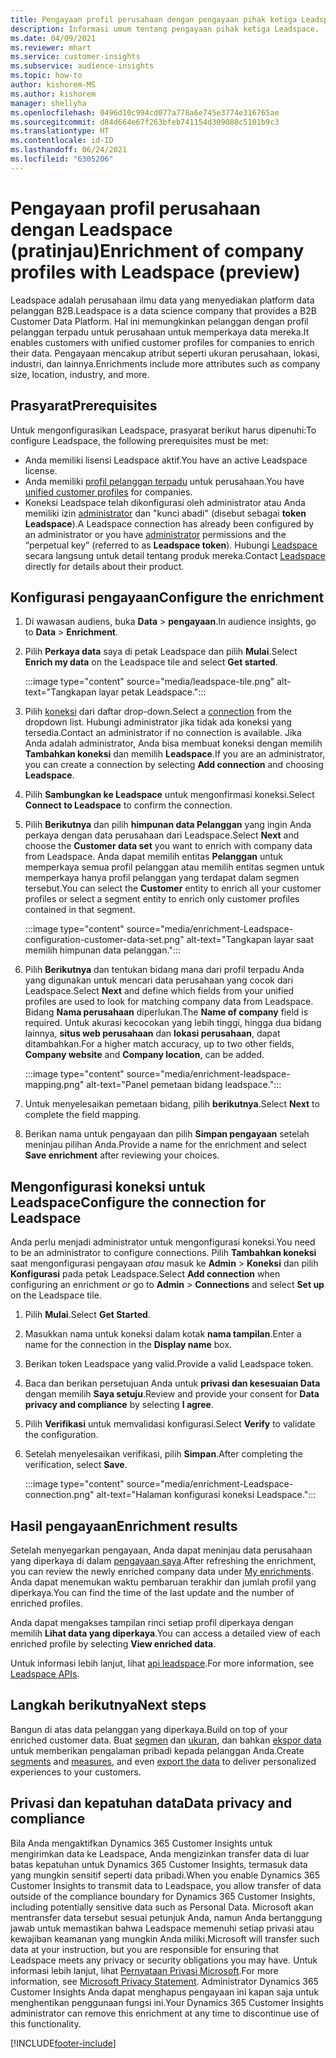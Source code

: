 ```yaml
---
title: Pengayaan profil perusahaan dengan pengayaan pihak ketiga Leadspace
description: Informasi umum tentang pengayaan pihak ketiga Leadspace.
ms.date: 04/09/2021
ms.reviewer: mhart
ms.service: customer-insights
ms.subservice: audience-insights
ms.topic: how-to
author: kishorem-MS
ms.author: kishorem
manager: shellyha
ms.openlocfilehash: 0496d10c994cd077a778a6e745e3774e316765ae
ms.sourcegitcommit: d84d664e67f263bfeb741154d309088c5101b9c3
ms.translationtype: HT
ms.contentlocale: id-ID
ms.lasthandoff: 06/24/2021
ms.locfileid: "6305206"
---
```

# <a name="enrichment-of-company-profiles-with-leadspace-preview"></a><span data-ttu-id="b3621-103">Pengayaan profil perusahaan dengan Leadspace (pratinjau)</span><span class="sxs-lookup"><span data-stu-id="b3621-103">Enrichment of company profiles with Leadspace (preview)</span></span>

<span data-ttu-id="b3621-104">Leadspace adalah perusahaan ilmu data yang menyediakan platform data pelanggan B2B.</span><span class="sxs-lookup"><span data-stu-id="b3621-104">Leadspace is a data science company that provides a B2B Customer Data Platform.</span></span> <span data-ttu-id="b3621-105">Hal ini memungkinkan pelanggan dengan profil pelanggan terpadu untuk perusahaan untuk memperkaya data mereka.</span><span class="sxs-lookup"><span data-stu-id="b3621-105">It enables customers with unified customer profiles for companies to enrich their data.</span></span> <span data-ttu-id="b3621-106">Pengayaan mencakup atribut seperti ukuran perusahaan, lokasi, industri, dan lainnya.</span><span class="sxs-lookup"><span data-stu-id="b3621-106">Enrichments include more attributes such as company size, location, industry, and more.</span></span>

## <a name="prerequisites"></a><span data-ttu-id="b3621-107">Prasyarat</span><span class="sxs-lookup"><span data-stu-id="b3621-107">Prerequisites</span></span>

<span data-ttu-id="b3621-108">Untuk mengonfigurasikan Leadspace, prasyarat berikut harus dipenuhi:</span><span class="sxs-lookup"><span data-stu-id="b3621-108">To configure Leadspace, the following prerequisites must be met:</span></span>

- <span data-ttu-id="b3621-109">Anda memiliki lisensi Leadspace aktif.</span><span class="sxs-lookup"><span data-stu-id="b3621-109">You have an active Leadspace license.</span></span>
- <span data-ttu-id="b3621-110">Anda memiliki [profil pelanggan terpadu](customer-profiles.md) untuk perusahaan.</span><span class="sxs-lookup"><span data-stu-id="b3621-110">You have [unified customer profiles](customer-profiles.md) for companies.</span></span>
- <span data-ttu-id="b3621-111">Koneksi Leadspace telah dikonfigurasi oleh administrator atau Anda memiliki izin [administrator](permissions.md#administrator) dan "kunci abadi" (disebut sebagai **token Leadspace**).</span><span class="sxs-lookup"><span data-stu-id="b3621-111">A Leadspace connection has already been configured by an administrator or you have [administrator](permissions.md#administrator) permissions and the “perpetual key” (referred to as **Leadspace token**).</span></span> <span data-ttu-id="b3621-112">Hubungi [Leadspace](https://www.leadspace.com/products/leadspace-on-demand/) secara langsung untuk detail tentang produk mereka.</span><span class="sxs-lookup"><span data-stu-id="b3621-112">Contact [Leadspace](https://www.leadspace.com/products/leadspace-on-demand/) directly for details about their product.</span></span>

## <a name="configure-the-enrichment"></a><span data-ttu-id="b3621-113">Konfigurasi pengayaan</span><span class="sxs-lookup"><span data-stu-id="b3621-113">Configure the enrichment</span></span>

1. <span data-ttu-id="b3621-114">Di wawasan audiens, buka **Data** > **pengayaan**.</span><span class="sxs-lookup"><span data-stu-id="b3621-114">In audience insights, go to **Data** > **Enrichment**.</span></span>

1. <span data-ttu-id="b3621-115">Pilih **Perkaya data** saya di petak Leadspace dan pilih **Mulai**.</span><span class="sxs-lookup"><span data-stu-id="b3621-115">Select **Enrich my data** on the Leadspace tile and select **Get started**.</span></span>

   :::image type="content" source="media/leadspace-tile.png" alt-text="Tangkapan layar petak Leadspace.":::

1. <span data-ttu-id="b3621-117">Pilih [koneksi](connections.md) dari daftar drop-down.</span><span class="sxs-lookup"><span data-stu-id="b3621-117">Select a [connection](connections.md) from the dropdown list.</span></span> <span data-ttu-id="b3621-118">Hubungi administrator jika tidak ada koneksi yang tersedia.</span><span class="sxs-lookup"><span data-stu-id="b3621-118">Contact an administrator if no connection is available.</span></span> <span data-ttu-id="b3621-119">Jika Anda adalah administrator, Anda bisa membuat koneksi dengan memilih **Tambahkan koneksi** dan memilih **Leadspace**.</span><span class="sxs-lookup"><span data-stu-id="b3621-119">If you are an administrator, you can create a connection by selecting **Add connection** and choosing **Leadspace**.</span></span> 

1. <span data-ttu-id="b3621-120">Pilih **Sambungkan ke Leadspace** untuk mengonfirmasi koneksi.</span><span class="sxs-lookup"><span data-stu-id="b3621-120">Select **Connect to Leadspace** to confirm the connection.</span></span>

1. <span data-ttu-id="b3621-121">Pilih **Berikutnya** dan pilih **himpunan data Pelanggan** yang ingin Anda perkaya dengan data perusahaan dari Leadspace.</span><span class="sxs-lookup"><span data-stu-id="b3621-121">Select **Next** and choose the **Customer data set** you want to enrich with company data from Leadspace.</span></span> <span data-ttu-id="b3621-122">Anda dapat memilih entitas **Pelanggan** untuk memperkaya semua profil pelanggan atau memilih entitas segmen untuk memperkaya hanya profil pelanggan yang terdapat dalam segmen tersebut.</span><span class="sxs-lookup"><span data-stu-id="b3621-122">You can select the **Customer** entity to enrich all your customer profiles or select a segment entity to enrich only customer profiles contained in that segment.</span></span>

    :::image type="content" source="media/enrichment-Leadspace-configuration-customer-data-set.png" alt-text="Tangkapan layar saat memilih himpunan data pelanggan.":::

1. <span data-ttu-id="b3621-124">Pilih **Berikutnya** dan tentukan bidang mana dari profil terpadu Anda yang digunakan untuk mencari data perusahaan yang cocok dari Leadspace.</span><span class="sxs-lookup"><span data-stu-id="b3621-124">Select **Next** and define which fields from your unified profiles are used to look for matching company data from Leadspace.</span></span> <span data-ttu-id="b3621-125">Bidang **Nama perusahaan** diperlukan.</span><span class="sxs-lookup"><span data-stu-id="b3621-125">The **Name of company** field is required.</span></span> <span data-ttu-id="b3621-126">Untuk akurasi kecocokan yang lebih tinggi, hingga dua bidang lainnya, **situs web perusahaan** dan **lokasi perusahaan**, dapat ditambahkan.</span><span class="sxs-lookup"><span data-stu-id="b3621-126">For a higher match accuracy, up to two other fields, **Company website** and **Company location**, can be added.</span></span>

   :::image type="content" source="media/enrichment-leadspace-mapping.png" alt-text="Panel pemetaan bidang leadspace.":::

1. <span data-ttu-id="b3621-128">Untuk menyelesaikan pemetaan bidang, pilih **berikutnya**.</span><span class="sxs-lookup"><span data-stu-id="b3621-128">Select **Next** to complete the field mapping.</span></span>

1. <span data-ttu-id="b3621-129">Berikan nama untuk pengayaan dan pilih **Simpan pengayaan** setelah meninjau pilihan Anda.</span><span class="sxs-lookup"><span data-stu-id="b3621-129">Provide a name for the enrichment and select **Save enrichment** after reviewing your choices.</span></span>


## <a name="configure-the-connection-for-leadspace"></a><span data-ttu-id="b3621-130">Mengonfigurasi koneksi untuk Leadspace</span><span class="sxs-lookup"><span data-stu-id="b3621-130">Configure the connection for Leadspace</span></span> 

<span data-ttu-id="b3621-131">Anda perlu menjadi administrator untuk mengonfigurasi koneksi.</span><span class="sxs-lookup"><span data-stu-id="b3621-131">You need to be an administrator to configure connections.</span></span> <span data-ttu-id="b3621-132">Pilih **Tambahkan koneksi** saat mengonfigurasi pengayaan *atau* masuk ke **Admin** > **Koneksi** dan pilih **Konfigurasi** pada petak Leadspace.</span><span class="sxs-lookup"><span data-stu-id="b3621-132">Select **Add connection** when configuring an enrichment *or* go to **Admin** > **Connections** and select **Set up** on the Leadspace tile.</span></span>

1. <span data-ttu-id="b3621-133">Pilih **Mulai**.</span><span class="sxs-lookup"><span data-stu-id="b3621-133">Select **Get Started**.</span></span> 

1. <span data-ttu-id="b3621-134">Masukkan nama untuk koneksi dalam kotak **nama tampilan**.</span><span class="sxs-lookup"><span data-stu-id="b3621-134">Enter a name for the connection in the **Display name** box.</span></span>

1. <span data-ttu-id="b3621-135">Berikan token Leadspace yang valid.</span><span class="sxs-lookup"><span data-stu-id="b3621-135">Provide a valid Leadspace token.</span></span>

1. <span data-ttu-id="b3621-136">Baca dan berikan persetujuan Anda untuk **privasi dan kesesuaian Data** dengan memilih **Saya setuju**.</span><span class="sxs-lookup"><span data-stu-id="b3621-136">Review and provide your consent for **Data privacy and compliance** by selecting **I agree**.</span></span>

1. <span data-ttu-id="b3621-137">Pilih **Verifikasi** untuk memvalidasi konfigurasi.</span><span class="sxs-lookup"><span data-stu-id="b3621-137">Select **Verify** to validate the configuration.</span></span>

1. <span data-ttu-id="b3621-138">Setelah menyelesaikan verifikasi, pilih **Simpan**.</span><span class="sxs-lookup"><span data-stu-id="b3621-138">After completing the verification, select **Save**.</span></span>
   
   :::image type="content" source="media/enrichment-Leadspace-connection.png" alt-text="Halaman konfigurasi koneksi Leadspace.":::

## <a name="enrichment-results"></a><span data-ttu-id="b3621-140">Hasil pengayaan</span><span class="sxs-lookup"><span data-stu-id="b3621-140">Enrichment results</span></span>

<span data-ttu-id="b3621-141">Setelah menyegarkan pengayaan, Anda dapat meninjau data perusahaan yang diperkaya di dalam [pengayaan saya](enrichment-hub.md).</span><span class="sxs-lookup"><span data-stu-id="b3621-141">After refreshing the enrichment, you can review the newly enriched company data under [My enrichments](enrichment-hub.md).</span></span> <span data-ttu-id="b3621-142">Anda dapat menemukan waktu pembaruan terakhir dan jumlah profil yang diperkaya.</span><span class="sxs-lookup"><span data-stu-id="b3621-142">You can find the time of the last update and the number of enriched profiles.</span></span>

<span data-ttu-id="b3621-143">Anda dapat mengakses tampilan rinci setiap profil diperkaya dengan memilih **Lihat data yang diperkaya**.</span><span class="sxs-lookup"><span data-stu-id="b3621-143">You can access a detailed view of each enriched profile by selecting **View enriched data**.</span></span>

<span data-ttu-id="b3621-144">Untuk informasi lebih lanjut, lihat [api leadspace](https://support.leadspace.com/hc/en-us/sections/201997649-API).</span><span class="sxs-lookup"><span data-stu-id="b3621-144">For more information, see [Leadspace APIs](https://support.leadspace.com/hc/en-us/sections/201997649-API).</span></span>

## <a name="next-steps"></a><span data-ttu-id="b3621-145">Langkah berikutnya</span><span class="sxs-lookup"><span data-stu-id="b3621-145">Next steps</span></span>

<span data-ttu-id="b3621-146">Bangun di atas data pelanggan yang diperkaya.</span><span class="sxs-lookup"><span data-stu-id="b3621-146">Build on top of your enriched customer data.</span></span> <span data-ttu-id="b3621-147">Buat [segmen](segments.md) dan [ukuran](measures.md), dan bahkan [ekspor data](export-destinations.md) untuk memberikan pengalaman pribadi kepada pelanggan Anda.</span><span class="sxs-lookup"><span data-stu-id="b3621-147">Create [segments](segments.md) and [measures](measures.md), and even [export the data](export-destinations.md) to deliver personalized experiences to your customers.</span></span>

## <a name="data-privacy-and-compliance"></a><span data-ttu-id="b3621-148">Privasi dan kepatuhan data</span><span class="sxs-lookup"><span data-stu-id="b3621-148">Data privacy and compliance</span></span>

<span data-ttu-id="b3621-149">Bila Anda mengaktifkan Dynamics 365 Customer Insights untuk mengirimkan data ke Leadspace, Anda mengizinkan transfer data di luar batas kepatuhan untuk Dynamics 365 Customer Insights, termasuk data yang mungkin sensitif seperti data pribadi.</span><span class="sxs-lookup"><span data-stu-id="b3621-149">When you enable Dynamics 365 Customer Insights to transmit data to Leadspace, you allow transfer of data outside of the compliance boundary for Dynamics 365 Customer Insights, including potentially sensitive data such as Personal Data.</span></span> <span data-ttu-id="b3621-150">Microsoft akan mentransfer data tersebut sesuai petunjuk Anda, namun Anda bertanggung jawab untuk memastikan bahwa Leadspace memenuhi setiap privasi atau kewajiban keamanan yang mungkin Anda miliki.</span><span class="sxs-lookup"><span data-stu-id="b3621-150">Microsoft will transfer such data at your instruction, but you are responsible for ensuring that Leadspace meets any privacy or security obligations you may have.</span></span> <span data-ttu-id="b3621-151">Untuk informasi lebih lanjut, lihat [Pernyataan Privasi Microsoft](https://go.microsoft.com/fwlink/?linkid=396732).</span><span class="sxs-lookup"><span data-stu-id="b3621-151">For more information, see [Microsoft Privacy Statement](https://go.microsoft.com/fwlink/?linkid=396732).</span></span>
<span data-ttu-id="b3621-152">Administrator Dynamics 365 Customer Insights Anda dapat menghapus pengayaan ini kapan saja untuk menghentikan penggunaan fungsi ini.</span><span class="sxs-lookup"><span data-stu-id="b3621-152">Your Dynamics 365 Customer Insights administrator can remove this enrichment at any time to discontinue use of this functionality.</span></span>


[!INCLUDE[footer-include](../includes/footer-banner.md)]
